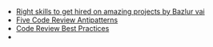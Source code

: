 - [Right skills to get hired on amazing projects by Bazlur vai](https://www.linkedin.com/pulse/right-skills-get-hired-amazing-projects-a-n-m-bazlur-rahman/)
- [Five Code Review Antipatterns](https://blogs.oracle.com/javamagazine/post/five-code-review-antipatterns)
- [Code Review Best Practices](https://trishagee.github.io/post/code_review_best_practices/)
- 